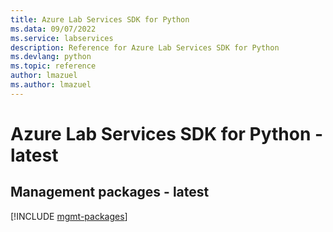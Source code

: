 ```yaml
---
title: Azure Lab Services SDK for Python
ms.data: 09/07/2022
ms.service: labservices
description: Reference for Azure Lab Services SDK for Python
ms.devlang: python
ms.topic: reference
author: lmazuel
ms.author: lmazuel
---
```

# Azure Lab Services SDK for Python - latest

## Management packages - latest
[!INCLUDE [mgmt-packages](lab-services-mgmt-index.md)]